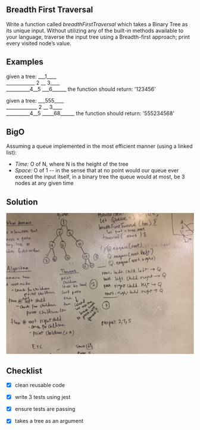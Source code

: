 ## Breadth First Traversal
Write a function called _breadthFirstTraversal_ which takes a Binary Tree as its unique input. Without utilizing any of the built-in methods available to your language, traverse the input tree using a Breadth-first approach; print every visited node’s value.

## Examples
given a tree:  ___1\_\_\_\_  
____________ 2 __ 3\_\_\_\_    
__________4__5 __\_6\_\_\_\_\_\_
the function should return: '123456'    

given a tree:  ___555\_\_\_\_  
_____________ 2 __ 3\_\_\_\_    
__________4__5 __\___68\_\_\_\_\_\_
the function should return: '555234568'    


## BigO
Assuming a queue implemented in the most efficient manner (using a linked list):
- _Time:_ O of N, where N is the height of the tree
- _Space:_ O of 1 -- in the sense that at no point would our queue ever exceed the input itself, in a binary tree the queue would at most, be 3 nodes at any given time 

## Solution
![white board image](./assets/breadth-first-traversal.jpg)


## Checklist
- [x] clean reusable code
- [x] write 3 tests using jest
- [x] ensure tests are passing
- [x] takes a tree as an argument



